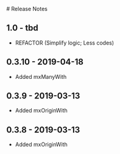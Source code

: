 ﻿﻿# Release Notes

## 1.0 - tbd
* REFACTOR (Simplify logic; Less codes)

## 0.3.10 - 2019-04-18
* Added mxManyWith

## 0.3.9 - 2019-03-13
* Added mxOriginWith

## 0.3.8 - 2019-03-13
* Added mxOriginWith
